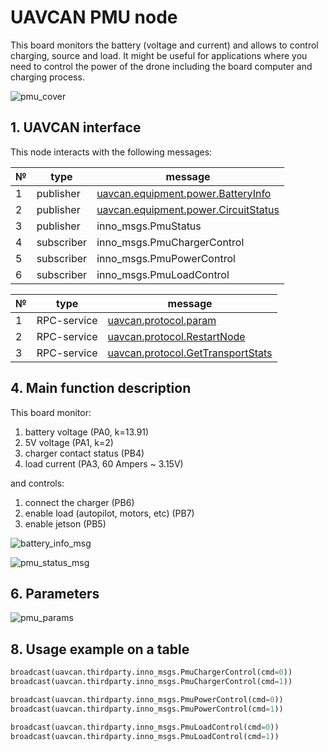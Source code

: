 # UAVCAN PMU node

This board monitors the battery (voltage and current) and allows to control charging, source and load. It might be useful for applications where you need to control the power of the drone including the board computer and charging process.

![pmu_cover](pmu_cover.png?raw=true "pmu_cover")

## 1. UAVCAN interface

This node interacts with the following messages:

| № | type      | message  |
| - | --------- | -------- |
| 1 | publisher   | [uavcan.equipment.power.BatteryInfo](https://dronecan.github.io/Specification/7._List_of_standard_data_types/#batteryinfo) |
| 2 | publisher   | [uavcan.equipment.power.CircuitStatus](https://dronecan.github.io/Specification/7._List_of_standard_data_types/#circuitstatus) |
| 3 | publisher   | inno_msgs.PmuStatus |
| 4 | subscriber   | inno_msgs.PmuChargerControl |
| 5 | subscriber   | inno_msgs.PmuPowerControl |
| 6 | subscriber   | inno_msgs.PmuLoadControl |


| № | type      | message  |
| - | --------- | -------- |
| 1 | RPC-service | [uavcan.protocol.param](https://dronecan.github.io/Specification/7._List_of_standard_data_types/#uavcanprotocolparam) |
| 2 | RPC-service | [uavcan.protocol.RestartNode](https://dronecan.github.io/Specification/7._List_of_standard_data_types/#restartnode) |
| 3 | RPC-service | [uavcan.protocol.GetTransportStats](https://dronecan.github.io/Specification/7._List_of_standard_data_types/#gettransportstats) |


## 4. Main function description

This board monitor:
1. battery voltage (PA0, k=13.91)
2. 5V voltage (PA1, k=2)
3. charger contact status (PB4)
4. load current (PA3, 60 Ampers ~ 3.15V)

and controls:
1. connect the charger (PB6)
2. enable load (autopilot, motors, etc) (PB7)
3. enable jetson (PB5)

![battery_info_msg](battery_info_msg.png?raw=true "battery_info_msg")

![pmu_status_msg](pmu_status_msg.png?raw=true "pmu_status_msg")

## 6. Parameters

![pmu_params](pmu_params.png?raw=true "pmu_params")

## 8. Usage example on a table

```python
broadcast(uavcan.thirdparty.inno_msgs.PmuChargerControl(cmd=0))
broadcast(uavcan.thirdparty.inno_msgs.PmuChargerControl(cmd=1))

broadcast(uavcan.thirdparty.inno_msgs.PmuPowerControl(cmd=0))
broadcast(uavcan.thirdparty.inno_msgs.PmuPowerControl(cmd=1))

broadcast(uavcan.thirdparty.inno_msgs.PmuLoadControl(cmd=0))
broadcast(uavcan.thirdparty.inno_msgs.PmuLoadControl(cmd=1))
```